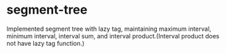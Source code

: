 # segment-tree
Implemented segment tree with lazy tag, maintaining maximum interval, minimum interval, interval sum, and interval product.(Interval product does not have lazy tag function.)
